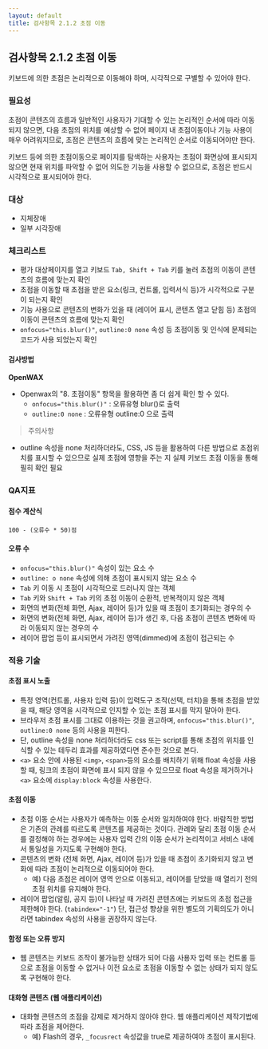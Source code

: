 ```yaml
---
layout: default
title: 검사항목 2.1.2 초점 이동
---
```


## 검사항목 2.1.2 초점 이동
키보드에 의한 초점은 논리적으로 이동해야 하며, 시각적으로 구별할 수 있어야 한다.

### 필요성
초점이 콘텐츠의 흐름과 일반적인 사용자가 기대할 수 있는 논리적인 순서에 따라 이동되지 않으면, 다음 초점의 위치를 예상할 수 없어 페이지 내 초점이동이나 기능 사용이 매우 어려워지므로, 초점은 콘텐츠의 흐름에 맞는 논리적인 순서로 이동되어야만 한다.

키보드 등에 의한 초점이동으로 페이지를 탐색하는 사용자는 초점이 화면상에 표시되지 않으면 현재 위치를 파악할 수 없어 의도한 기능을 사용할 수 없으므로, 초점은 반드시 시각적으로 표시되어야 한다.

### 대상
* 지체장애
* 일부 시각장애


### 체크리스트
* 평가 대상페이지를 열고 키보드 `Tab, Shift + Tab` 키를 눌러 초점의 이동이 콘텐츠의 흐름에 맞는지 확인
* 초점을 이동할 때 초점을 받은 요소(링크, 컨트롤, 입력서식 등)가 시각적으로 구분이 되는지 확인
* 기능 사용으로 콘텐츠의 변화가 있을 때 (레이어 표시, 콘텐츠 열고 닫힘 등) 초점의 이동이 콘텐츠의 흐름에 맞는지 확인
* `onfocus="this.blur()"`, `outline:0 none` 속성 등 초점이동 및 인식에 문제되는 코드가 사용 되었는지 확인

#### 검사방법

**OpenWAX**

* Openwax의 "8. 초점이동" 항목을 활용하면 좀 더 쉽게 확인 할 수 있다.
  * `onfocus="this.blur()"` : 오류유형 blur()로 출력
  * `outline:0 none` : 오류유형 outline:0 으로 출력

> 주의사항
  * outline 속성을 none 처리하더라도, CSS, JS 등을 활용하여 다른 방법으로 초점위치를 표시할 수 있으므로 실제 초점에 영향을 주는 지 실제 키보드 초점 이동을 통해 필히 확인 필요

### QA지표
#### 점수 계산식
```
100 - (오류수 * 50)점
```

#### 오류 수
* `onfocus="this.blur()"` 속성이 있는 요소 수
* `outline: o none` 속성에 의해 초점이 표시되지 않는 요소 수
* `Tab` 키 이동 시 초점이 시각적으로 드러나지 않는 객체
* `Tab` 키와 `Shift + Tab` 키의 초점 이동이 순환적, 반복적이지 않은 객체
* 화면의 변화(전체 화면, Ajax, 레이어 등)가 있을 때 초점이 초기화되는 경우의 수
* 화면의 변화(전체 화면, Ajax, 레이어 등)가 생긴 후, 다음 초점이 콘텐츠 변화에 따라 이동되지 않는 경우의 수
* 레이어 팝업 등이 표시되면서 가려진 영역(dimmed)에 초점이 접근되는 수


### 적용 기술
#### 초점 표시 노출
* 특정 영역(컨트롤, 사용자 입력 등)이 입력도구 조작(선택, 터치)을 통해 초점을 받았을 때, 해당 영역을 시각적으로 인지할 수 있는 초점 표시를 막지 말아야 한다.
* 브라우저 초점 표시를 그대로 이용하는 것을 권고하며, `onfocus="this.blur()"`, `outline:0 none` 등의 사용을 피한다.
* 단, outline 속성을 none 처리하더라도 css 또는 script를 통해 초점의 위치를 인식할 수 있는 테두리 효과를 제공하였다면 준수한 것으로 본다.
* `<a>` 요소 안에 사용된 `<img>`, `<span>`등의 요소를 배치하기 위해 float 속성을 사용할 때, 링크의 초점이 화면에 표시 되지 않을 수 있으므로 float 속성을 제거하거나 `<a>` 요소에 `display:block` 속성을 사용한다.

#### 초점 이동
* 초점 이동 순서는 사용자가 예측하는 이동 순서와 일치하여야 한다. 바람직한 방법은 기존의 관례를 따르도록 콘텐츠를 제공하는 것이다. 관례와 달리 초점 이동 순서를 결정해야 하는 경우에는 사용자 입력 간의 이동 순서가 논리적이고 서비스 내에서 통일성을 가지도록 구현해야 한다.
* 콘텐츠의 변화 (전체 화면, Ajax, 레이어 등)가 있을 때 초점이 초기화되지 않고 변화에 따라 초점이 논리적으로 이동되어야 한다.
  * 예) 다음 초점은 레이어 영역 안으로 이동되고, 레이어를 닫았을 때 열리기 전의 초점 위치를 유지해야 한다.
* 레이어 팝업(알림, 공지 등)이 나타날 때 가려진 콘텐츠에는 키보드의 초점 접근을 제한해야 한다. (`tabindex="-1"`) 단, 접근성 향상을 위한 별도의 기획의도가 아니라면 tabindex 속성의 사용을 권장하지 않는다.

#### 함정 또는 오류 방지
* 웹 콘텐츠는 키보드 조작이 불가능한 상태가 되어 다음 사용자 입력 또는 컨트롤 등으로 초점을 이동할 수 없거나 이전 요소로 초점을 이동할 수 없는 상태가 되지 않도록 구현해야 한다.

#### 대화형 콘텐츠 (웹 애플리케이션)
* 대화형 콘텐츠의 초점을 강제로 제거하지 않아야 한다. 웹 애플리케이션 제작기법에 따라 초점을 제어한다.
  * 예) Flash의 경우, `_focusrect` 속성값을 true로 제공하여야 초점이 표시된다.
